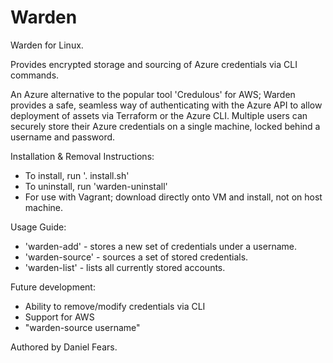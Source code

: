 # Warden

Warden for Linux.

Provides encrypted storage and sourcing of Azure credentials via CLI commands.

An Azure alternative to the popular tool 'Credulous' for AWS; Warden provides a safe, seamless way of authenticating with the Azure API to allow deployment of assets via Terraform or the Azure CLI. Multiple users can securely store their Azure credentials on a single machine, locked behind a username and password.

Installation & Removal Instructions:

* To install, run '. install.sh'
* To uninstall, run 'warden-uninstall'
* For use with Vagrant; download directly onto VM and install, not on host machine.

Usage Guide:

* 'warden-add' - stores a new set of credentials under a username.
* 'warden-source' - sources a set of stored credentials.
* 'warden-list' - lists all currently stored accounts.

Future development:

* Ability to remove/modify credentials via CLI
* Support for AWS
* "warden-source username"

Authored by Daniel Fears.

